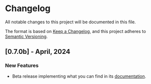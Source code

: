 # Changelog

All notable changes to this project will be documented in this file.

The format is based on [Keep a Changelog](https://keepachangelog.com/en/1.0.0/), and this project adheres to [Semantic Versioning](https://semver.org/spec/v2.0.0.html).

## [0.7.0b] - April, 2024

### New Features
- Beta release implementing what you can find in its [documentation](https://maif.github.io/arta/home/).
